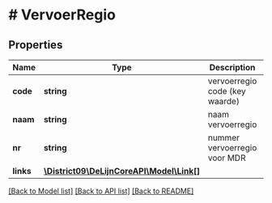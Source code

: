 # # VervoerRegio

## Properties

Name | Type | Description | Notes
------------ | ------------- | ------------- | -------------
**code** | **string** | vervoerregio code (key waarde) |
**naam** | **string** | naam vervoerregio |
**nr** | **string** | nummer vervoerregio voor MDR |
**links** | [**\District09\DeLijnCoreAPI\Model\Link[]**](Link.md) |  | [optional]

[[Back to Model list]](../../README.md#models) [[Back to API list]](../../README.md#endpoints) [[Back to README]](../../README.md)
